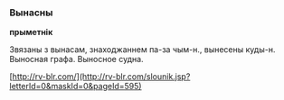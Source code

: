 ### Вынасны
**прыметнік**

Звязаны з вынасам, знаходжаннем па-за чым-н., вынесены куды-н. Выносная графа. Выносное судна.

<a rel="author">[http://rv-blr.com/](http://rv-blr.com/slounik.jsp?letterId=0&maskId=0&pageId=595)</a>
